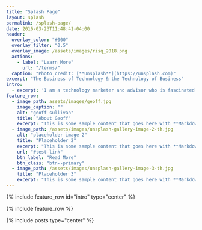 ```yaml
---
title: "Splash Page"
layout: splash
permalink: /splash-page/
date: 2016-03-23T11:48:41-04:00
header:
  overlay_color: "#000"
  overlay_filter: "0.5"
  overlay_image: /assets/images/risq_2018.png
  actions:
    - label: "Learn More"
      url: "/terms/"
  caption: "Photo credit: [**Unsplash**](https://unsplash.com)"
excerpt: "The Business of Technology & the Technology of Business"
intro:
  - excerpt: 'I am a technology marketer and advisor who is fascinated about the business of technology, and the technology of business. My background is in technology sales, marketing, business development, partners & alliances, and solution architecture. My speciality is building and bringing highly technical, disruptive products and services to market. Centered with `type="center"`'
feature_row:
  - image_path: assets/images/geoff.jpg
    image_caption: ""
    alt: "geoff sullivan"
    title: "About Geoff"
    excerpt: "This is some sample content that goes here with **Markdown** formatting."
  - image_path: /assets/images/unsplash-gallery-image-2-th.jpg
    alt: "placeholder image 2"
    title: "Placeholder 2"
    excerpt: "This is some sample content that goes here with **Markdown** formatting."
    url: "#test-link"
    btn_label: "Read More"
    btn_class: "btn--primary"
  - image_path: /assets/images/unsplash-gallery-image-3-th.jpg
    title: "Placeholder 3"
    excerpt: "This is some sample content that goes here with **Markdown** formatting."
---
```


{% include feature_row id="intro" type="center" %}

{% include feature_row %}

{% include posts type="center" %}
